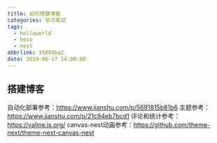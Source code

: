 ```yaml
---
title: 如何搭建博客
categories: 学习笔记
tags:
  - helloworld
  - hexo
  - next
abbrlink: 15894ba2
date: 2019-06-17 14:00:00
---
```


## 搭建博客

自动化部署参考：https://www.jianshu.com/p/5691815b81b6
主题参考：https://www.jianshu.com/p/21c94eb7bcd1
评论和统计参考：https://valine.js.org/
canvas-nest动画参考：https://github.com/theme-next/theme-next-canvas-nest
